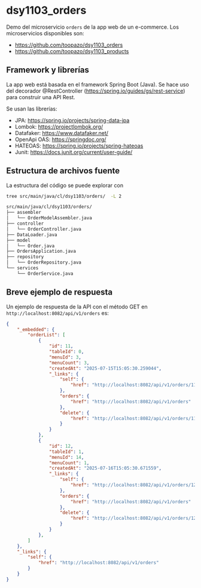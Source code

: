 # dsy1103_orders
Demo del microservicio ```orders``` de la app web de un e-commerce. Los microservicios disponibles son:
- https://github.com/toopazo/dsy1103_orders
- https://github.com/toopazo/dsy1103_products

## Framework y librerías
La app web está basada en el framework Spring Boot (Java). Se hace uso del decorador @RestController (https://spring.io/guides/gs/rest-service) para construir una API Rest.

Se usan las librerías:
- JPA: https://spring.io/projects/spring-data-jpa
- Lombok: https://projectlombok.org/
- Datafaker: https://www.datafaker.net/
- OpenApi OAS: https://springdoc.org/
- HATEOAS: https://spring.io/projects/spring-hateoas
- Junit: https://docs.junit.org/current/user-guide/

## Estructura de archivos fuente

La estructura del código se puede explorar con
```bash
tree src/main/java/cl/dsy1103/orders/  -L 2
```
```bash
src/main/java/cl/dsy1103/orders/
├── assembler
│   └── OrderModelAssembler.java
├── controller
│   └── OrderController.java
├── DataLoader.java
├── model
│   └── Order.java
├── OrdersApplication.java
├── repository
│   └── OrderRepository.java
└── services
    └── OrderService.java
```

## Breve ejemplo de respuesta

Un ejemplo de respuesta de la API con el método GET en ```http://localhost:8082/api/v1/orders``` es:
```json
{
    "_embedded": {
        "orderList": [
            {
                "id": 11,
                "tableId": 0,
                "menuId": 3,
                "menuCount": 3,
                "createdAt": "2025-07-15T15:05:30.259044",
                "_links": {
                    "self": {
                        "href": "http://localhost:8082/api/v1/orders/11"
                    },
                    "orders": {
                        "href": "http://localhost:8082/api/v1/orders"
                    },
                    "delete": {
                        "href": "http://localhost:8082/api/v1/orders/11"
                    }
                }
            },
            {
                "id": 12,
                "tableId": 1,
                "menuId": 14,
                "menuCount": 1,
                "createdAt": "2025-07-16T15:05:30.671559",
                "_links": {
                    "self": {
                        "href": "http://localhost:8082/api/v1/orders/12"
                    },
                    "orders": {
                        "href": "http://localhost:8082/api/v1/orders"
                    },
                    "delete": {
                        "href": "http://localhost:8082/api/v1/orders/12"
                    }
                }
            },
        ]
    },
    "_links": {
        "self": {
            "href": "http://localhost:8082/api/v1/orders"
        }
    }
}    
```
